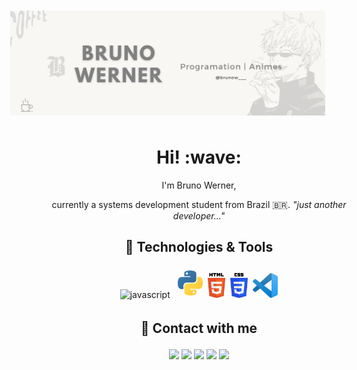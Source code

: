 <!-- HEADER -->


<!-- LINKS HEADER -->

<!-- IMAGES -->
<img align="right" src="/BRUNO WERNER.png" alt="banner" style="margin:50px">

<h1 align='center'> Hi! :wave:</h1>

<!-- TEXTS -->
  <p align="center"> I'm Bruno Werner,</p>
  <p align='center'>currently a systems development student from Brazil 🇧🇷.  <i>"just another developer..."</i></p>

## <p align="center">🔧 Technologies & Tools</p>
<p align="center">
<img src="https://github.com/blackcater/blackcater/raw/main/images/logo-javascript.svg" height="40" style="vertical-align:down; margin:4px" alt="javascript">
<img src="5848152fcef1014c0b5e4967.png" height="40" style="vertical-align:down; margin:4px" alt="pythonpng">
<img src="html5-logo-1.png" height="40" style="vertical-align:down; margin-right:4px" alt="htmlpng">
<img src="css-3-logo-1.png" height="40" style="vertical-align:down; margin-right:4px" alt="csspng">
<img src="vscode-imagem.png" height="40" style="vertical-align:down; margin-right:4px" alt="vscode">
</p>

## <p align="center"> 📩 Contact with me </p>

<p align="center">  
  <a href="mailto:" target="_blank"><img height="25" src = "https://img.shields.io/badge/gmail-c14438?&style=for-the-badge&logo=gmail&logoColor=white"></a>
  <a href="https://www.linkedin.com/in/nicolas-vilmes-994840241/" target="_blank"><img height="25" src = "https://img.shields.io/badge/-LinkedIn-0e76a8?style=for-the-badge&logo=Linkedin&logoColor=white"></a>
  <a href="" target="_blank"><img height="25" src = "https://img.shields.io/badge/Website-3b5998?style=for-the-badge&logo=google-chrome&logoColor=white"></a> 
  <a href="https://twitter.com/" target="_blank"><img height="25" src = "https://img.shields.io/badge/-Twitter-00acee?style=for-the-badge&logo=Twitter&logoColor=white"></a>
  <a href="https://dev.to/" target="_blank"><img height="27" src = "https://img.shields.io/badge/DEV.TO-%230A0A0A.svg?&style=for-the-badge&logo=dev.to&logoColor=white"></a>
</p>
